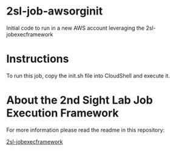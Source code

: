 # 2sl-job-awsorginit
Initial code to run in a new AWS account leveraging the 2sl-jobexecframework

# Instructions
To run this job, copy the init.sh file into CloudShell and execute it.

# About the 2nd Sight Lab Job Execution Framework

For more information please read the readme in this repository:

[2sl-jobexecframework](https://github.com/tradichel/2sl-jobexecframework/tree/main)
